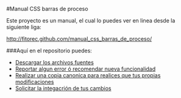 #Manual CSS barras de proceso

Este proyecto es un manual, el cual lo puedes ver en linea desde la siguiente liga:

<http://fitorec.github.com/manual_css_barras_de_proceso/>

###Aquí en el repositorio puedes:

 - [Descargar los archivos fuentes](https://github.com/fitorec/manual_css_barras_de_proceso/downloads)
 - [Reportar algun error ó recomendar nueva funcionalidad](https://github.com/fitorec/manual_css_barras_de_proceso/issues)
 - [Realizar una copia canonica para realices que tus propias modificaciones](https://github.com/fitorec/manual_css_barras_de_proceso/fork_select)
 - [Solicitar la integacrión de tus cambios](https://github.com/fitorec/manual_css_barras_de_proceso/pulls)

